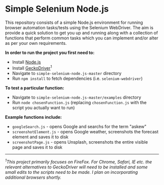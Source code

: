 # Simple Selenium Node.js

This repository consists of a simple Node.js environment for running browser automation tasks/tests using the Selenium WebDriver. The aim is provide a quick solution to get you up and running along with a collection of functions that perform common tasks which you can implement and/or alter as per your own requirements.

**In order to run the project you first need to:**

- Install [Node.js](https://nodejs.org/en/)
- Install [GeckoDriver](https://github.com/mozilla/geckodriver/releases)<sup>1</sup>
- Navigate to `simple-selenium-node.js-master` directory
- Run `npm install` to fetch dependencies (i.e. `selenium-webdriver`)

**To test a particular function:**
- Navigate to `simple-selenium-node.js-master/examples` directory
- Run `node chosenFunction.js` (replacing `chosenFunction.js` with the script you actually want to run)

**Example functions include:**
- `googleSearch.js` - opens Google and searchs for the term "askew"
- `screenshotElement.js` - opens Google weather, screenshots the forecast element and saves it to disk
- `screenshotPage.js` - opens Unsplash, screenshots the entire visible page and saves it to disk

<hr>

*<sup>1</sup>This project primarily focuses on FireFox. For Chrome, Safari, IE etc. the relevant alternatives to GeckoDriver will need to be installed and some small edits to the scripts need to be made. I plan on incorporating additional browsers shortly.*

